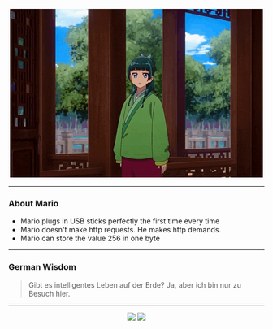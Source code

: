 <p align="center">
  <img src="assets/maomao.gif" />
</p>

---

### About Mario
- Mario plugs in USB sticks perfectly the first time every time
- Mario doesn't make http requests. He makes http demands.
- Mario can store the value 256 in one byte

---

### German Wisdom
> Gibt es intelligentes Leben auf der Erde? Ja, aber ich bin nur zu Besuch hier.

---

<p align="center">
  <a>
    <img height="180em" src="https://github-readme-stats-eight-theta.vercel.app/api?username=Torfkopp&show_icons=true&theme=dark&include_all_commits=true&count_private=true"/>
  </a>
  <a href="https://github.com/Torfkopp?tab=repositories">
    <img height="180em" src="https://github-readme-stats-eight-theta.vercel.app/api/top-langs/?username=torfkopp&layout=compact&theme=dark&langs_count=8&hide=java"/>
  </a>
</p>

